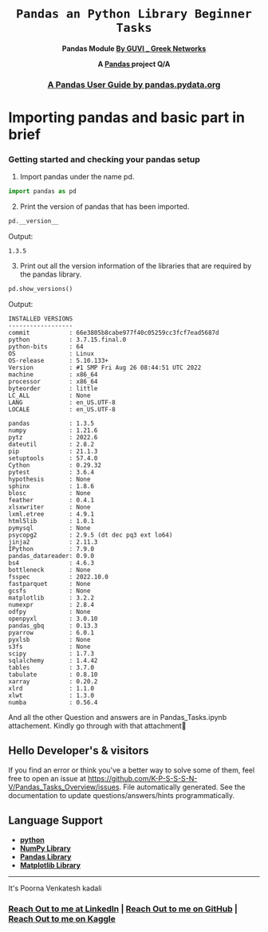 <div align="center">
  <h1><code>Pandas an Python Library Beginner Tasks</code></h1>

  <p>
    <strong>Pandas Module
    <a href="https://www.guvi.in/">By GUVI _ Greek Networks</a></strong>
  </p>

  <strong>A <a href="https://pandas.pydata.org/"> Pandas </a> project Q/A</strong>

  <h3>
    <a href="https://pandas.pydata.org/docs/user_guide/index.html"> A Pandas User Guide by pandas.pydata.org</a>
    <span>  </span>
   
  </h3>
</div>

# Importing pandas and basic part in brief 

### Getting started and checking your pandas setup

1. Import pandas under the name pd.
```python
import pandas as pd
```
2. Print the version of pandas that has been imported.
```python
pd.__version__
```
Output:
```
1.3.5
```
3. Print out all the version information of the libraries that are required by the pandas library.
```python
pd.show_versions()
```
Output:
```
INSTALLED VERSIONS
------------------
commit           : 66e3805b8cabe977f40c05259cc3fcf7ead5687d
python           : 3.7.15.final.0
python-bits      : 64
OS               : Linux
OS-release       : 5.10.133+
Version          : #1 SMP Fri Aug 26 08:44:51 UTC 2022
machine          : x86_64
processor        : x86_64
byteorder        : little
LC_ALL           : None
LANG             : en_US.UTF-8
LOCALE           : en_US.UTF-8

pandas           : 1.3.5
numpy            : 1.21.6
pytz             : 2022.6
dateutil         : 2.8.2
pip              : 21.1.3
setuptools       : 57.4.0
Cython           : 0.29.32
pytest           : 3.6.4
hypothesis       : None
sphinx           : 1.8.6
blosc            : None
feather          : 0.4.1
xlsxwriter       : None
lxml.etree       : 4.9.1
html5lib         : 1.0.1
pymysql          : None
psycopg2         : 2.9.5 (dt dec pq3 ext lo64)
jinja2           : 2.11.3
IPython          : 7.9.0
pandas_datareader: 0.9.0
bs4              : 4.6.3
bottleneck       : None
fsspec           : 2022.10.0
fastparquet      : None
gcsfs            : None
matplotlib       : 3.2.2
numexpr          : 2.8.4
odfpy            : None
openpyxl         : 3.0.10
pandas_gbq       : 0.13.3
pyarrow          : 6.0.1
pyxlsb           : None
s3fs             : None
scipy            : 1.7.3
sqlalchemy       : 1.4.42
tables           : 3.7.0
tabulate         : 0.8.10
xarray           : 0.20.2
xlrd             : 1.1.0
xlwt             : 1.3.0
numba            : 0.56.4
```

And all the other Question and answers are in Pandas_Tasks.ipynb attachement.
Kindly go through with that attachment📎 

## Hello Developer's & visitors

If you find an error or think you've a better way to
solve some of them, feel
free to open an issue at <https://github.com/K-P-S-S-S-N-V/Pandas_Tasks_Overview/issues>.
File automatically generated. See the documentation to update questions/answers/hints programmatically.
  
## Language Support

* **[python]** 
* **[NumPy Library ]** 
* **[Pandas Library]**
* **[Matplotlib Library]**

[python]: https://www.python.org/
[NumPy Library]: https://numpy.org/
[Pandas Library]: https://pandas.pydata.org/
[Matplotlib Library]: https://matplotlib.org/

---

It's Poorna Venkatesh kadali

<h3>
    <a href="https://www.linkedin.com/in/venkatesh-kadali/">Reach Out to me at LinkedIn</a>
    <span> | </span>
    <a href="https://github.com/K-P-S-S-S-N-V">Reach Out to me on GitHub</a>
    <span> | </span>
    <a href="https://www.kaggle.com/poornakadali">Reach Out to me on Kaggle</a>
    <span>  </span>    
</h3>
